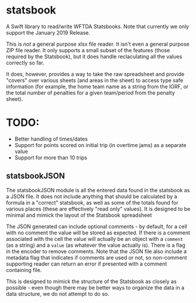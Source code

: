 # statsbook

A Swift library to read/write WFTDA Statsbooks.  Note that currently we only support the January 2019 Release.

This is _not_ a general purpose xlsx file reader.  It isn't even a
general purpose ZIP file reader.  It only supports a small subset of
the features (those required by the Statsbook), but it does handle
reclaculating all the values correctly so far.

It does, however, provides a way to take the raw spreadsheet and provide
"covers" over various sheets (and areas in the sheet) to access type
safe information (for example, the home team name as a string from the
IGRF, or the total number of penalties for a given team/period from the
penalty sheet).


# TODO:
- Better handling of times/dates
- Support for points scored on initial trip (in overtime jams) as a separate value
- Support for more than 10 trips

## statsbookJSON
The statsbookJSON module is all the entered data found in the statsbook
as a JSON file.  It does not include anything that should be calculated
by a formula in a "correct" statsbook, as well as some of the totals
found for various places (these are effectively "read only" values).
It is designed to be minimal and mimick the layout of the Statsbook spreadsheet

The JSON generated can include optional comments - by default, for a cell
with no comment the value will be stored as expected.  If there is
a comment associated with the cell the value will actually be an object
with a `comment` (as a string) and a `value` (as whatever the value
actually is).  There is a flag in the encoder to remove comments.  Note
that the JSON file also include a metadata flag that indicates if
comments are used or not, so non-comment supporting reader can
return an error if presented with a comment containing file.

This is designed to mimick the structure of the Statsbook as closely
as possible - even though there may be better ways to organize the
data in a data structure, we do not attempt to do so.
 
